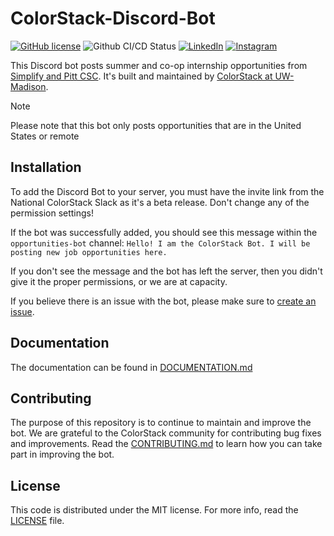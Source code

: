 # ColorStack-Discord-Bot

[![GitHub license](https://img.shields.io/badge/license-MIT-blue.svg)](https://github.com/colorstackatuw/ColorStack-Discord-Bot/blob/main/LICENSE)
![Github CI/CD Status](https://github.com/colorstackatuw/ColorStack-Discord-Bot/actions/workflows/deploy-vm.yml/badge.svg)
[![LinkedIn](https://img.shields.io/badge/LinkedIn-0077B5?style=for-the-badge&logo=linkedin&logoColor=white&style=flat-square)](https://www.linkedin.com/in/colorstack-at-uw-madison/)
[![Instagram](https://img.shields.io/badge/Instagram-E4405F?style=for-the-badge&logo=instagram&logoColor=white&style=flat-square)](https://instagram.com/colorstackatuw)

This Discord bot posts summer and co-op internship opportunities from [Simplify and Pitt CSC](https://github.com/SimplifyJobs/Summer2024-Internships). It's built and maintained by [ColorStack at UW-Madison](https://colorstack.cs.wisc.edu/).

> [!NOTE]
> Please note that this bot only posts opportunities that are in the United States or remote

## Installation

To add the Discord Bot to your server, you must have the invite link from the National ColorStack Slack as it's a beta release. Don't change any of the permission settings!

If the bot was successfully added, you should see this message within the `opportunities-bot` channel: `Hello! I am the ColorStack Bot. I will be posting new job opportunities here.`

If you don't see the message and the bot has left the server, then you didn't give it the proper permissions, or we are at capacity.

If you believe there is an issue with the bot, please make sure to [create an issue](https://github.com/colorstackatuw/ColorStack-Discord-Bot/issues).

## Documentation

The documentation can be found in [DOCUMENTATION.md](https://github.com/colorstackatuw/ColorStack-Discord-Bot/blob/main/DOCUMENTATION.md)

## Contributing

The purpose of this repository is to continue to maintain and improve the bot. We are grateful to the ColorStack community for contributing bug fixes and improvements. Read the [CONTRIBUTING.md](https://github.com/colorstackatuw/ColorStack-Discord-Bot/blob/main/CONTRIBUTING.md) to learn how you can take part in improving the bot.

## License

This code is distributed under the MIT license. For more info, read the [LICENSE](LICENSE) file.
